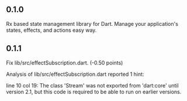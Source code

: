 ## 0.1.0
Rx based state management library for Dart. Manage your application's states, effects, and actions easy way.

## 0.1.1
Fix lib/src/effectSubscription.dart. (-0.50 points)

Analysis of lib/src/effectSubscription.dart reported 1 hint:

line 10 col 19: The class 'Stream' was not exported from 'dart:core' until version 2.1, but this code is required to be able to run on earlier versions.